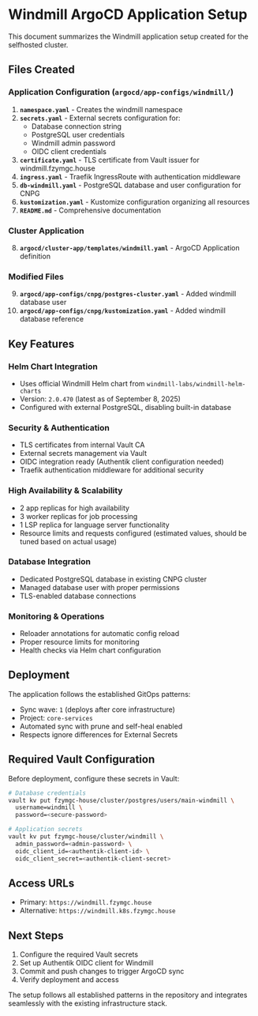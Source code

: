 # Windmill ArgoCD Application Setup

This document summarizes the Windmill application setup created for the selfhosted cluster.

## Files Created

### Application Configuration (`argocd/app-configs/windmill/`)

1. **`namespace.yaml`** - Creates the windmill namespace
2. **`secrets.yaml`** - External secrets configuration for:
   - Database connection string
   - PostgreSQL user credentials  
   - Windmill admin password
   - OIDC client credentials
3. **`certificate.yaml`** - TLS certificate from Vault issuer for windmill.fzymgc.house
4. **`ingress.yaml`** - Traefik IngressRoute with authentication middleware
5. **`db-windmill.yaml`** - PostgreSQL database and user configuration for CNPG
6. **`kustomization.yaml`** - Kustomize configuration organizing all resources
7. **`README.md`** - Comprehensive documentation

### Cluster Application

8. **`argocd/cluster-app/templates/windmill.yaml`** - ArgoCD Application definition

### Modified Files

9. **`argocd/app-configs/cnpg/postgres-cluster.yaml`** - Added windmill database user
10. **`argocd/app-configs/cnpg/kustomization.yaml`** - Added windmill database reference

## Key Features

### Helm Chart Integration
- Uses official Windmill Helm chart from `windmill-labs/windmill-helm-charts`
- Version: `2.0.470` (latest as of September 8, 2025)
- Configured with external PostgreSQL, disabling built-in database

### Security & Authentication
- TLS certificates from internal Vault CA
- External secrets management via Vault
- OIDC integration ready (Authentik client configuration needed)
- Traefik authentication middleware for additional security

### High Availability & Scalability
- 2 app replicas for high availability
- 3 worker replicas for job processing
- 1 LSP replica for language server functionality
- Resource limits and requests configured (estimated values, should be tuned based on actual usage)

### Database Integration
- Dedicated PostgreSQL database in existing CNPG cluster
- Managed database user with proper permissions
- TLS-enabled database connections

### Monitoring & Operations
- Reloader annotations for automatic config reload
- Proper resource limits for monitoring
- Health checks via Helm chart configuration

## Deployment

The application follows the established GitOps patterns:
- Sync wave: `1` (deploys after core infrastructure)
- Project: `core-services`
- Automated sync with prune and self-heal enabled
- Respects ignore differences for External Secrets

## Required Vault Configuration

Before deployment, configure these secrets in Vault:

```bash
# Database credentials
vault kv put fzymgc-house/cluster/postgres/users/main-windmill \
  username=windmill \
  password=<secure-password>

# Application secrets  
vault kv put fzymgc-house/cluster/windmill \
  admin_password=<admin-password> \
  oidc_client_id=<authentik-client-id> \
  oidc_client_secret=<authentik-client-secret>
```

## Access URLs

- Primary: `https://windmill.fzymgc.house`
- Alternative: `https://windmill.k8s.fzymgc.house`

## Next Steps

1. Configure the required Vault secrets
2. Set up Authentik OIDC client for Windmill
3. Commit and push changes to trigger ArgoCD sync
4. Verify deployment and access

The setup follows all established patterns in the repository and integrates seamlessly with the existing infrastructure stack.
